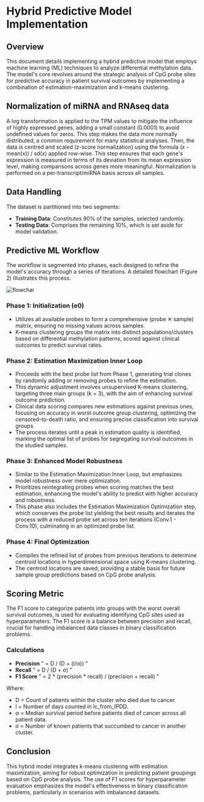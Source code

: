 # Hybrid Predictive Model Implementation

## Overview
This document details implementing a hybrid predictive model that employs machine learning (ML) techniques to analyze differential methylation data. The model's core revolves around the strategic analysis of CpG probe sites for predictive accuracy in patient survival outcomes by implementing a combination of estimation-maximization and k-means clustering.


## Normalization of miRNA and RNAseq data
A log transformation is applied to the TPM values to mitigate the influence of highly expressed genes, adding a small constant (0.0001) to avoid undefined values for zeros. This step makes the data more normally distributed, a common requirement for many statistical analyses. Then, the data is centred and scaled (z-score normalization) using the formula (x - mean(x)) / sd(x) applied row-wise. This step ensures that each gene's expression is measured in terms of its deviation from its mean expression level, making comparisons across genes more meaningful. Normalization is performed on a per-transcript/miRNA basis across all samples.

## Data Handling
The dataset is partitioned into two segments:
- **Training Data**: Constitutes 90% of the samples, selected randomly.
- **Testing Data**: Comprises the remaining 10%, which is set aside for model validation.

## Predictive ML Workflow
The workflow is segmented into phases, each designed to refine the model's accuracy through a series of iterations. A detailed flowchart (Figure 2) illustrates this process.

![flowchar](https://github.com/gastonguaysiu/KIRP/blob/main/stage_II_prediction/ML_lock.png?raw=true)

### Phase 1: Initialization (e0)
- Utilizes all available probes to form a comprehensive (probe ✕ sample) matrix, ensuring no missing values across samples.
- K-means clustering groups the matrix into distinct populations/clusters based on differential methylation patterns, scored against clinical outcomes to predict survival rates.

### Phase 2: Estimation Maximization Inner Loop
- Proceeds with the best probe list from Phase 1, generating trial clones by randomly adding or removing probes to refine the estimation.
- This dynamic adjustment involves unsupervised K-means clustering, targeting three main groups (k = 3), with the aim of enhancing survival outcome prediction.
- Clinical data scoring compares new estimations against previous ones, focusing on accuracy in worst outcome group clustering, optimizing the censored-to-death ratio, and ensuring precise classification into survival groups.
- The process iterates until a peak in estimation quality is identified, marking the optimal list of probes for segregating survival outcomes in the studied samples.

### Phase 3: Enhanced Model Robustness
- Similar to the Estimation Maximization Inner Loop, but emphasizes model robustness over mere optimization.
- Prioritizes reintegrating probes when scoring matches the best estimation, enhancing the model's ability to predict with higher accuracy and robustness.
- This phase also includes the Estimation Maximization Optimization step, which conserves the probe list yielding the best results and iterates the process with a reduced probe set across ten iterations (Conv.1 - Conv.10), culminating in an optimized probe list.

### Phase 4: Final Optimization
- Compiles the refined list of probes from previous iterations to determine centroid locations in hyperdimensional space using K-means clustering.
- The centroid locations are saved, providing a stable basis for future sample group predictions based on CpG probe analysis.

## Scoring Metric
The F1 score to categorize patients into groups with the worst overall survival outcomes, is used for evaluating identifying CpG sites used as hyperparameters. The F1 score is a balance between precision and recall, crucial for handling imbalanced data classes in binary classification problems.

### Calculations
- **Precision** " = D / (D + (l/α)) "
- **Recall** " = D / (D + σ) "
- **F1 Score** " = 2 * (precision * recall) / (precision + recall) "

Where:
- D = Count of patients within the cluster who died due to cancer.
- l = Number of days counted in lc_from_IPDD.
- α = Median survival period before patients died of cancer across all patient data.
- σ = Number of known patients that succumbed to cancer in another cluster.

## Conclusion
This hybrid model integrates k-means clustering with estimation maximization, aiming for robust optimization in predicting patient groupings based on CpG probe analysis. The use of F1 scores for hyperparameter evaluation emphasizes the model's effectiveness in binary classification problems, particularly in scenarios with imbalanced datasets.
